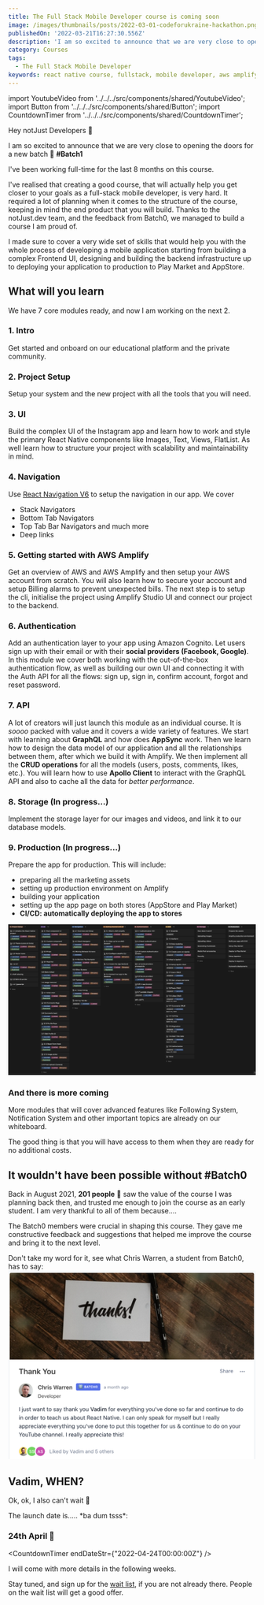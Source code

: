 ```yaml
---
title: The Full Stack Mobile Developer course is coming soon
image: /images/thumbnails/posts/2022-03-01-codeforukraine-hackathon.png
publishedOn: '2022-03-21T16:27:30.556Z'
description: 'I am so excited to announce that we are very close to opening the doors for the a new batch. #Batch1'
category: Courses
tags:
  - The Full Stack Mobile Developer
keywords: react native course, fullstack, mobile developer, aws amplify
---
```


import YoutubeVideo from '../../../src/components/shared/YoutubeVideo';
import Button from '../../../src/components/shared/Button';
import CountdownTimer from '../../../src/components/shared/CountdownTimer';

Hey notJust Developers 👋

I am so excited to announce that we are very close to opening the doors for a new batch 🎉 **#Batch1**

I've been working full-time for the last 8 months on this course.

I've realised that creating a good course, that will actually help you get closer to your goals as a full-stack mobile developer, is very hard. It required a lot of planning when it comes to the structure of the course, keeping in mind the end product that you will build. Thanks to the notJust.dev team, and the feedback from Batch0, we managed to build a course I am proud of.

I made sure to cover a very wide set of skills that would help you with the whole process of developing a mobile application starting from building a complex Frontend UI, designing and building the backend infrastructure up to deploying your application to production to Play Market and AppStore.

## What will you learn

We have 7 core modules ready, and now I am working on the next 2.

### 1. Intro

Get started and onboard on our educational platform and the private community.

### 2. Project Setup

Setup your system and the new project with all the tools that you will need.

### 3. UI

Build the complex UI of the Instagram app and learn how to work and style the primary React Native components like Images, Text, Views, FlatList. As well learn how to structure your project with scalability and maintainability in mind.

### 4. Navigation

Use [React Navigation V6](https://reactnavigation.org/) to setup the navigation in our app. We cover

- Stack Navigators
- Bottom Tab Navigators
- Top Tab Bar Navigators and much more
- Deep links

### 5. Getting started with AWS Amplify

Get an overview of AWS and AWS Amplify and then setup your AWS account from scratch. You will also learn how to secure your account and setup Billing alarms to prevent unexpected bills. The next step is to setup the cli, initialise the project using Amplify Studio UI and connect our project to the backend.

### 6. Authentication

Add an authentication layer to your app using Amazon Cognito. Let users sign up with their email or with their **social providers (Facebook, Google)**. In this module we cover both working with the out-of-the-box authentication flow, as well as building our own UI and connecting it with the Auth API for all the flows: sign up, sign in, confirm account, forgot and reset password.

### 7. API

A lot of creators will just launch this module as an individual course. It is _soooo_ packed with value and it covers a wide variety of features. We start with learning about **GraphQL** and how does **AppSync** work. Then we learn how to design the data model of our application and all the relationships between them, after which we build it with Amplify. We then implement all the **CRUD operations** for all the models (users, posts, comments, likes, etc.). You will learn how to use **Apollo Client** to interact with the GraphQL API and also to cache all the data for _better performance_.

### 8. Storage (In progress...)

Implement the storage layer for our images and videos, and link it to our database models.

### 9. Production (In progress...)

Prepare the app for production. This will include:

- preparing all the marketing assets
- setting up production environment on Amplify
- building your application
- setting up the app page on both stores (AppStore and Play Market)
- **CI/CD: automatically deploying the app to stores**

![Course content](./course_content.png)

### And there is more coming

More modules that will cover advanced features like Following System, Notification System and other important topics are already on our whiteboard.

The good thing is that you will have access to them when they are ready for no additional costs.

## It wouldn't have been possible without #Batch0

Back in August 2021, **201 people** 🤯 saw the value of the course I was planning back then, and trusted me enough to join the course as an early student. I am very thankful to all of them because....

The Batch0 members were crucial in shaping this course. They gave me constructive feedback and suggestions that helped me improve the course and bring it to the next level.

Don't take my word for it, see what Chris Warren, a student from Batch0, has to say:
![Testimonial](./ChrisWarren.png)

## Vadim, WHEN?

Ok, ok, I also can't wait 🤩

The launch date is..... \*ba dum tsss\*:

### 24th April 🎉

<CountdownTimer endDateStr={"2022-04-24T00:00:00Z"} />

I will come with more details in the following weeks.

Stay tuned, and sign up for the [wait list](https://academy.notjust.dev/), if you are not already there. People on the wait list will get a good offer.
